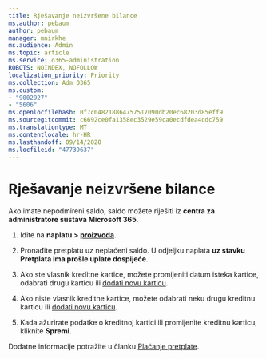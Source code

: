 ```yaml
---
title: Rješavanje neizvršene bilance
ms.author: pebaum
author: pebaum
manager: mnirkhe
ms.audience: Admin
ms.topic: article
ms.service: o365-administration
ROBOTS: NOINDEX, NOFOLLOW
localization_priority: Priority
ms.collection: Adm_O365
ms.custom:
- "9002927"
- "5606"
ms.openlocfilehash: 0f7c048218864757517090db20ec68203d85eff9
ms.sourcegitcommit: c6692ce0fa1358ec3529e59ca0ecdfdea4cdc759
ms.translationtype: MT
ms.contentlocale: hr-HR
ms.lasthandoff: 09/14/2020
ms.locfileid: "47739637"
---
```

# <a name="settle-an-outstanding-balance"></a>Rješavanje neizvršene bilance

Ako imate nepodmireni saldo, saldo možete riješiti iz **centra za administratore sustava Microsoft 365**.

1. Idite na **naplatu > [proizvoda](https://go.microsoft.com/fwlink/p/?linkid=842054)**.

2. Pronađite pretplatu uz neplaćeni saldo. U odjeljku naplata **uz stavku** **Pretplata ima prošle uplate dospijeće**.

3. Ako ste vlasnik kreditne kartice, možete promijeniti datum isteka kartice, odabrati drugu karticu ili [dodati novu karticu](https://docs.microsoft.com/microsoft-365/commerce/billing-and-payments/manage-payment-methods?view=o365-worldwide).

4. Ako niste vlasnik kreditne kartice, možete odabrati neku drugu kreditnu karticu ili [dodati novu karticu](https://docs.microsoft.com/microsoft-365/commerce/billing-and-payments/manage-payment-methods?view=o365-worldwide).

5. Kada ažurirate podatke o kreditnoj kartici ili promijenite kreditnu karticu, kliknite **Spremi**.

Dodatne informacije potražite u članku [Plaćanje pretplate](https://docs.microsoft.com/microsoft-365/commerce/billing-and-payments/pay-for-your-subscription?view=o365-worldwide).
